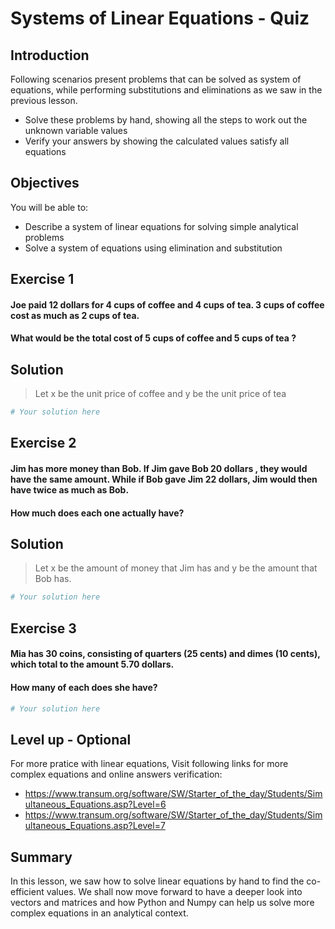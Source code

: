 
# Systems of Linear Equations - Quiz

## Introduction
Following scenarios present problems that can be solved as system of equations, while performing substitutions and eliminations as we saw in the previous lesson. 

* Solve these problems by hand, showing all the steps to work out the unknown variable values 
* Verify your answers by showing the calculated values satisfy all equations

## Objectives
You will be able to:
* Describe a system of linear equations for solving simple analytical problems
* Solve a system of equations using elimination and substitution

## Exercise 1
#### Joe paid 12 dollars for 4 cups of coffee and 4 cups of tea. 3 cups of coffee cost as much as 2 cups of tea. 

#### What would be the total cost of 5 cups of coffee and 5 cups of tea ?

## Solution

> Let x be the unit price of coffee and y be the unit price of tea


```python
# Your solution here 
```

## Exercise 2

#### Jim has more money than Bob.  If Jim gave Bob 20 dollars , they would have the same amount.  While if Bob gave Jim 22 dollars, Jim would then have twice as much as Bob. 

#### How much does each one actually have?

## Solution
> Let x be the amount of money that Jim has and y be the amount that Bob has.


```python
# Your solution here 
```

## Exercise 3

#### Mia has 30 coins, consisting of quarters (25 cents) and dimes (10 cents), which total to the amount 5.70 dollars.  
#### How many of each does she have?


```python
# Your solution here 
```

## Level up - Optional 
For more pratice with linear equations, Visit following links for more complex equations and online answers verification:

* https://www.transum.org/software/SW/Starter_of_the_day/Students/Simultaneous_Equations.asp?Level=6
* https://www.transum.org/software/SW/Starter_of_the_day/Students/Simultaneous_Equations.asp?Level=7

## Summary
In this lesson, we saw how to solve linear equations by hand to find the co-efficient values. We shall now move forward to have a deeper look into vectors and matrices and how Python and Numpy can help us solve more complex equations in an analytical context. 
